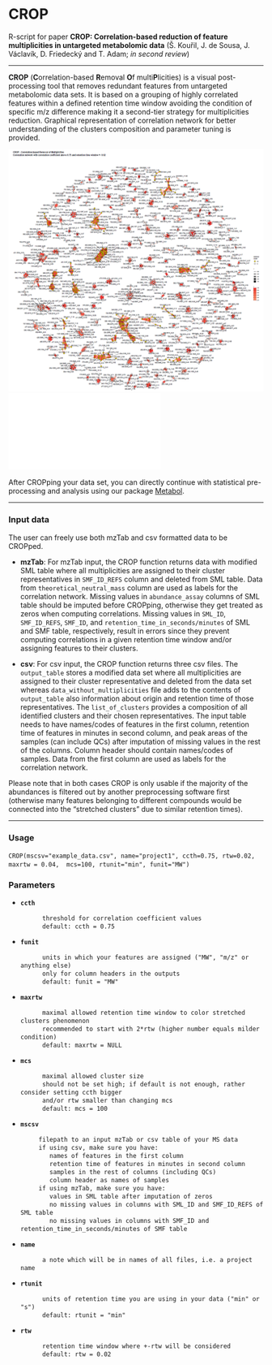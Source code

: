 # CROP
R-script for paper **CROP: Correlation-based reduction of feature multiplicities in untargeted metabolomic data** (Š. Kouřil, J. de Sousa, J. Václavík, D. Friedecký and T. Adam; *in second review*)
***

**CROP** (**C**orrelation-based **R**emoval **O**f multi**P**licities) is a visual post-processing tool that removes redundant features from untargeted metabolomic data sets. It is based on a grouping of highly correlated features within a defined retention time window avoiding the condition of specific m/z difference making it a second-tier strategy for multiplicities reduction.
Graphical representation of correlation network for better understanding of the clusters composition and parameter tuning is provided.

![CROPped example data - correlation network](example_data_CROPped_ccth0.75_rtw+-0.02_correlation_network.PNG)
![CROPped example data - correlation network](example_data_CROPped_ccth0.75_rtw+-0.02_correlation_network.pdf)

After CROPping your data set, you can directly continue with statistical pre-processing and analysis using our package [Metabol](https://github.com/AlzbetaG/Metabol).
***

### Input data
The user can freely use both mzTab and csv formatted data to be CROPped. 

- **mzTab**: For mzTab input, the CROP function returns data with modified SML table where all multiplicities are assigned to their cluster representatives in `SMF_ID_REFS` column and deleted from SML table. Data from `theoretical_neutral_mass` column are used as labels for the correlation network. Missing values in `abundance_assay` columns of SML table should be imputed before CROPping, otherwise they get treated as zeros when computing correlations. Missing values in `SML_ID`, `SMF_ID_REFS`, `SMF_ID`, and `retention_time_in_seconds/minutes` of SML and SMF table, respectively, result in errors since they prevent computing correlations in a given retention time window and/or assigning features to their clusters.

- **csv**: For csv input, the CROP function returns three csv files. The `output_table` stores a modified data set where all multiplicities are assigned to their cluster representative and deleted from the data set whereas `data_without_multiplicities` file adds to the contents of `output_table` also information about origin and retention time of those representatives. The `list_of_clusters` provides a composition of all identified clusters and their chosen representatives. The input table needs to have names/codes of features in the first column, retention time of features in minutes in second column, and peak areas of the samples (can include QCs) after imputation of missing values in the rest of the columns. Column header should contain names/codes of samples. Data from the first column are used as labels for the correlation network.

Please note that in both cases CROP is only usable if the majority of the abundances is filtered out by another preprocessing software first (otherwise many features belonging to different compounds would be connected into the “stretched clusters” due to similar retention times). 

***

### Usage
`CROP(mscsv="example_data.csv", name="project1", ccth=0.75, rtw=0.02, maxrtw = 0.04,  mcs=100, rtunit="min", funit="MW")`

### Parameters
* __`ccth`__

            threshold for correlation coefficient values
            default: ccth = 0.75

* __`funit`__
            
            units in which your features are assigned ("MW", "m/z" or anything else)
            only for column headers in the outputs
            default: funit = "MW"

* __`maxrtw`__

            maximal allowed retention time window to color stretched clusters phenomenon
            recommended to start with 2*rtw (higher number equals milder condition)
            default: maxrtw = NULL

* __`mcs`__

            maximal allowed cluster size
            should not be set high; if default is not enough, rather consider setting ccth bigger 
            and/or rtw smaller than changing mcs 
            default: mcs = 100

* __`mscsv`__

           filepath to an input mzTab or csv table of your MS data 
           if using csv, make sure you have:
              names of features in the first column
              retention time of features in minutes in second column
              samples in the rest of columns (including QCs)
              column header as names of samples
           if using mzTab, make sure you have:
              values in SML table after imputation of zeros
              no missing values in columns with SML_ID and SMF_ID_REFS of SML table
              no missing values in columns with SMF_ID and retention_time_in_seconds/minutes of SMF table

* __`name`__

            a note which will be in names of all files, i.e. a project name

* __`rtunit`__  

            units of retention time you are using in your data ("min" or "s")
            default: rtunit = "min"

* __`rtw`__     

            retention time window where +-rtw will be considered
            default: rtw = 0.02

